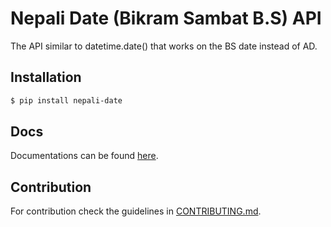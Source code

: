 # Nepali Date (Bikram Sambat B.S) API 

The API similar to datetime.date() that works on the BS date instead of AD.

## Installation
```bash
$ pip install nepali-date
```

## Docs
Documentations can be found [here](https://arneec.github.io/nepali-date/).


## Contribution

For contribution check the guidelines in [CONTRIBUTING.md](https://github.com/arneec/nepali-date/blob/master/CONTRIBUTING.md).
